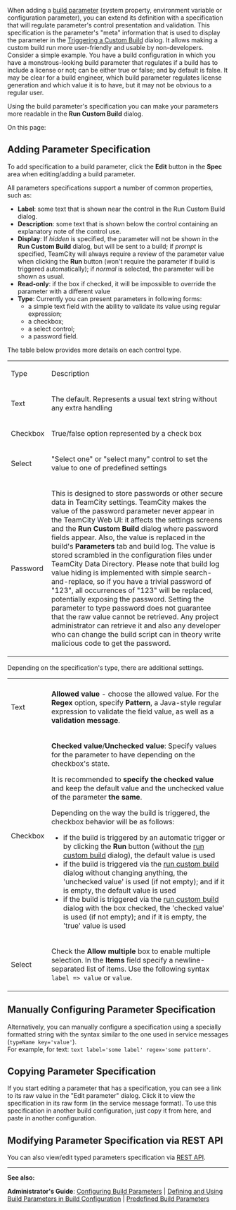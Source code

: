 [//]: # (title: Typed Parameters)
[//]: # (auxiliary-id: Typed Parameters)


When adding a [build parameter](configuring-build-parameters.md) (system property, environment variable or configuration parameter), you can extend its definition with a specification that will regulate parameter's control presentation and validation. This specification is the parameter's "meta" information that is used to display the parameter in the [Triggering a Custom Build](triggering-a-custom-build.md) dialog. It allows making a custom build run more user\-friendly and usable by non\-developers. Consider a simple example. You have a build configuration in which you have a monstrous\-looking build parameter that regulates if a build has to include a license or not; can be either true or false; and by default is false. It may be clear for a build engineer, which build parameter regulates license generation and which value it is to have, but it may not be obvious to a regular user.

Using the build parameter's specification you can make your parameters more readable in the __Run Custom Build__ dialog.


On this page:

<tag-list of="chapter" mode="tree" depth="4"/>


## Adding Parameter Specification

To add specification to a build parameter, click the __Edit__ button in the __Spec__ area when editing/adding a build parameter.

All parameters specifications support a number of common properties, such as:
* __Label__: some text that is shown near the control in the Run Custom Build dialog.
* __Description__: some text that is shown below the control containing an explanatory note of the control use.
* __Display__: If _hidden_ is specified, the parameter will not be shown in the __Run Custom Build__ dialog, but will be sent to a build; if _prompt_ is specified, TeamCity will always require a review of the parameter value when clicking the __Run__ button (won't require the parameter if build is triggered automatically); if _normal_ is selected, the parameter will be shown as usual.
* __Read\-only__: if the box if checked, it will be impossible to override the parameter with a different value  
* __Type__: Currently you can present parameters in following forms:
   * a simple text field with the ability to validate its value using regular expression;
   * a checkbox;
   * a select control;
   * a password field.

The table below provides more details on each control type.

<table><tr>

<td>

Type


</td>

<td>

Description


</td></tr><tr>

<td>

Text


</td>

<td>

The default. Represents a usual text string without any extra handling


</td></tr><tr>

<td>

Checkbox


</td>

<td>

True/false option represented by a check box


</td></tr><tr>

<td>

Select


</td>

<td>

"Select one" or "select many" control to set the value to one of predefined settings


</td></tr><tr>

<td>

Password


</td>

<td>

 This is designed to store passwords or other secure data in TeamCity settings. TeamCity makes the value of the password parameter never appear in the TeamCity Web UI: it affects the settings screens and the __Run Custom Build__ dialog where password fields appear. Also, the value is replaced in the build's __Parameters__ tab and build log. The value is stored scrambled in the configuration files under TeamCity Data Directory. Please note that build log value hiding is implemented with simple search\-and\-replace, so if you have a trivial password of "123", all occurrences of "123" will be replaced, potentially exposing the password. Setting the parameter to type password does not guarantee that the raw value cannot be retrieved. Any project administrator can retrieve it and also any developer who can change the build script can in theory write malicious code to get the password.


</td></tr></table>

Depending on the specification's type, there are additional settings.

<table>

<tr><td></td><td></td></tr>

<tr>

<td>

Text


</td>

<td>

__Allowed value__ \- choose the allowed value. For the __Regex__ option, specify __Pattern__, a Java\-style regular expression to validate the field value, as well as a __validation message__.


</td></tr><tr>

<td>

Checkbox


</td>

<td>

__Checked value__/__Unchecked value__: Specify values for the parameter to have depending on the checkbox's state.

It is recommended to __specify the checked value__ and keep the default value and the unchecked value of the parameter __the same__.

Depending on the way the build is triggered, the checkbox behavior will be as follows:
* if the build is triggered by an automatic trigger or by clicking the __Run__ button (without the [run custom build](triggering-a-custom-build.md) dialog), the default value is used
* if the build is triggered via the [run custom build](triggering-a-custom-build.md) dialog without changing anything, the 'unchecked value' is used (if not empty); and if it is empty, the default value is used
* if the build is triggered via the [run custom build](triggering-a-custom-build.md) dialog with the box checked, the 'checked value' is used (if not empty); and if it is empty, the 'true' value is used


</td></tr><tr>

<td>

Select


</td>

<td>

Check the __Allow multiple__ box to enable multiple selection. In the __Items__ field specify a newline\-separated list of items. Use the following syntax `label => value` or `value`.


</td></tr></table>

## Manually Configuring Parameter Specification

Alternatively, you can manually configure a specification using a specially formatted string with the syntax similar to the one used in service messages (`typeName key='value'`).   
For example, for text: `text label='some label' regex='some pattern'`.

## Copying Parameter Specification

If you start editing a parameter that has a specification, you can see a link to its raw value in the "Edit parameter" dialog. Click it to view the specification in its raw form (in the service message format). To use this specification in another build configuration, just copy it from here, and paste in another configuration.

## Modifying Parameter Specification via REST API

You can also view/edit typed parameters specification via [REST API](rest-api.md#Typed+Parameters+Specification).



 __  __

__See also:__



__Administrator's Guide__: [Configuring Build Parameters](configuring-build-parameters.md) | [Defining and Using Build Parameters in Build Configuration](configuring-build-parameters.md) | [Predefined Build Parameters](predefined-build-parameters.md)

 

 

 

 

 

 
